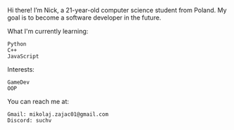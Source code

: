 Hi there! I’m Nick, a 21-year-old computer science student from Poland. 
My goal is to become a software developer in the future.

What I'm currently learning:

    Python
    C++
    JavaScript

Interests:

    GameDev
    OOP
    
You can reach me at: 

    Gmail: mikolaj.zajac01@gmail.com
    Discord: suchv
